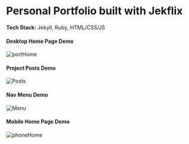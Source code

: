 # Personal Portfolio built with Jekflix

**Tech Stack:** Jekyll, Ruby, HTML/CSS/JS

#### Desktop Home Page Demo
![portHome](https://github.com/user-attachments/assets/88ea50c5-4c50-40a1-bb07-e0c1b185c832)

#### Project Posts Demo
![Posts](https://github.com/user-attachments/assets/df5400c6-b219-4aed-91bf-6f52aa6b7089)

#### Nav Menu Demo
![Menu](https://github.com/user-attachments/assets/c25cbbae-611f-441d-b51f-814a253f9289)

#### Mobile Home Page Demo
![phoneHome](https://github.com/user-attachments/assets/cfc1d27c-ee45-42ae-af20-37b399717a20)
